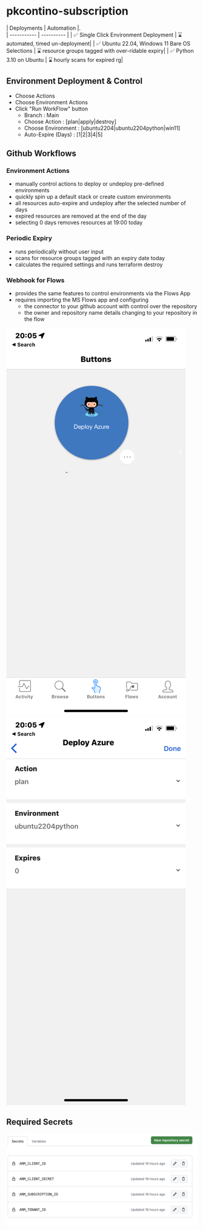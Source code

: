 # pkcontino-subscription

| Deployments | Automation |.  
| ----------- | ---------- |
| ✅ Single Click Environment Deployment         | ⌛️ automated, timed un-deployment|
| ✅ Ubuntu 22.04, Windows 11 Bare OS Selections | ⌛️ resource groups tagged with over-ridable expiry|
| ✅ Python 3.10 on Ubuntu                       | ⌛️ hourly scans for expired rg|

## Environment Deployment & Control

- Choose Actions
- Choose Environment Actions
- Click "Run WorkFlow" button
  - Branch              : Main
  - Choose Action       : [plan|apply|destroy]
  - Choose Environment  : [ubuntu2204|ubuntu2204python|win11]
  - Auto-Expire (Days)  : [1|2|3|4|5]

  
## Github Workflows
### Environment Actions
  - manually control actions to deploy or undeploy pre-defined environments
  - quickly spin up a default stack or create custom environments
  - all resources auto-expire and undeploy after the selected number of days 
  - expired resources are removed at the end of the day
  - selecting 0 days removes resources at 19:00 today

### Periodic Expiry
  - runs periodically without user input
  - scans for resource groups tagged with an expiry date today
  - calculates the required settings and runs terraform destroy

### Webhook for Flows
  - provides the same features to control environments via the Flows App
  - requires importing the MS Flows app and configuring
    - the connector to your github account with control over the repository
    - the owner and repository name details changing to your repository in the flow

  ![](./integrations/power_automate/images/flows_app_button.png)
  ![](./integrations/power_automate/images/flows_app_ui.png)


## Required Secrets
  ![](./images/repository_secrets.png)
